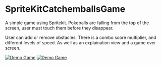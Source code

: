 # SpriteKitCatchemballsGame
A simple game using Spritekit. Pokeballs are falling from the top of the screen, user must touch them before they disappear.

User can add or remove obstacles. There is a combo score multiplier, and different levels of speed. As well as an explaination view and a game over screen.

[![Demo Game](http://share.gifyoutube.com/m8RVM3.gif)](https://youtu.be/520Esxl7G_8)
[![Demo Game](http://share.gifyoutube.com/mlXBGX.gif)](https://youtu.be/520Esxl7G_8)
